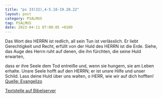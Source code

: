 ```yaml
---
title: "ps 33(32),4-5.18-19.20.22"
layout: post
category: PSALMUS
tag: PSALMUS
date: 2023-04-11 07:00:05 +0100
---
```

Das Wort des HERRN ist redlich, all sein Tun ist verlässlich.
Er liebt Gerechtigkeit und Recht, erfüllt von der Huld des HERRN ist die Erde. 
Siehe, das Auge des Herrn ruht auf denen, die ihn fürchten,
die seine Huld erwarten,

dass er ihre Seele dem Tod entreiße
und, wenn sie hungern, sie am Leben erhalte.<!--more-->
Unsre Seele hofft auf den HERRN; er ist unsre Hilfe und unser Schild.
Lass deine Huld über uns walten, o HERR, wie wir auf dich hofften!<br>
[Quelle: Evangelizo](https://evangeliumtagfuertag.org/DE/gospel)

[Textstelle auf Bibelserver](https://www.bibleserver.com/EU/ps33(32),4-5.18-19.20.22)
